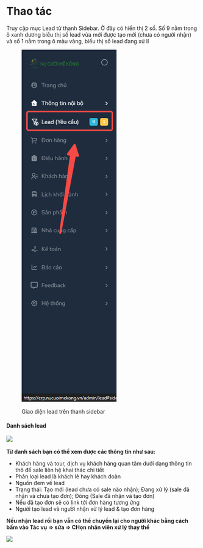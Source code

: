 # Thao tác

Truy cập mục Lead từ thanh Sidebar. Ở đây có hiển thị 2 số. Số 9 nằm trong ô xanh dương biểu thị số lead vừa mới được tạo mới (chưa có người nhận) và số 1 nằm trong ô màu vàng, biểu thị số lead đang xử lí

<figure><img src="../../.gitbook/assets/image (20).png" alt=""><figcaption><p>Giao diện lead trên thanh sidebar</p></figcaption></figure>



#### Danh sách lead <a href="#danh-sach-lead" id="danh-sach-lead"></a>

![](https://help.tourwell.vn/\~gitbook/image?url=https:%2F%2F1374263446-files.gitbook.io%2F%7E%2Ffiles%2Fv0%2Fb%2Fgitbook-x-prod.appspot.com%2Fo%2Fspaces%252F7Jt2TPF81FCPGIDdLiWE%252Fuploads%252FSxXPtmFwfiYTKSkkmK5w%252Fimage.png%3Falt=media%26token=56db1821-a734-4041-bdc3-7e23b1e224ab\&width=768\&dpr=4\&quality=100\&sign=83621d6d7e6112381c4c6e15d73d98cfdb91dcd859e94ae634352faab83f68e4)

**Từ danh sách bạn có thể xem được các thông tin như sau:**

* Khách hàng và tour, dịch vụ khách hàng quan tâm dưới dạng thông tin thô để sale liên hệ khai thác chi tiết
* Phân loại lead là khách lẻ hay khách đoàn
* Nguồn đem về lead
* Trạng thái: Tạo mới (lead chưa có sale nào nhận); Đang xử lý (sale đã nhận và chưa tạo đơn); Đóng (Sale đã nhận và tạo đơn)
* Nếu đã tạo đơn sẽ có link tới đơn hàng tương ứng
* Người tạo lead và người nhận xử lý lead & tạo đơn hàng

**Nếu nhận lead rồi bạn vẫn có thể chuyển lại cho người khác bằng cách bấm vào Tác vụ => sửa => CHọn nhân viên xử lý thay thế**

![](https://help.tourwell.vn/\~gitbook/image?url=https:%2F%2F1374263446-files.gitbook.io%2F%7E%2Ffiles%2Fv0%2Fb%2Fgitbook-x-prod.appspot.com%2Fo%2Fspaces%252F7Jt2TPF81FCPGIDdLiWE%252Fuploads%252FlqAqR9VCDbvIQNqsq2Ru%252Fimage.png%3Falt=media%26token=e5957e60-e30a-48ad-bbec-a67ff2c566d4\&width=768\&dpr=4\&quality=100\&sign=d1800cd8dc68c59362d615382a3792acc7afe23d063ade0cce42c3c65a3ed5aa)
